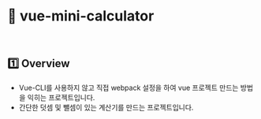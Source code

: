 # :page_with_curl: vue-mini-calculator

<br>

## :one: Overview

- Vue-CLI를 사용하지 않고 직접 webpack 설정을 하여 vue 프로젝트 만드는 방법을 익히는 프로젝트입니다.
- 간단한 덧셈 및 뺄셈이 있는 계산기를 만드는 프로젝트입니다.